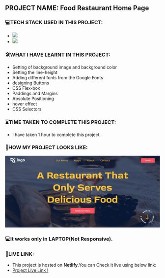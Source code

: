 ## PROJECT NAME: Food Restaurant Home Page

### **💻TECH STACK USED IN THIS PROJECT:** 
- <img src="https://img.shields.io/badge/HTML5-E34F26?style=for-the-badge&logo=html5&logoColor=white" />
- <img src="https://img.shields.io/badge/CSS3-1572B6?style=for-the-badge&logo=css3&logoColor=white" />

### **🛠WHAT I HAVE LEARNT IN THIS PROJECT:** 
- Setting of background image and background color
- Setting the line-height
- Adding different fonts from the Google Fonts
- designing Buttons 
- CSS Flex-box
- Paddings and Margins
- Absolute Positioning
- hover effect
- CSS Selectors

### **⌛TIME TAKEN TO COMPLETE THIS PROJECT:** 
- I have taken 1 hour to complete this project.

### **👀HOW MY PROJECT LOOKS LIKE:**
![Food Restaurant Home Page](ScreenCapture-Of-Food-Restaurant-Home-Page.png)

### 💻It works only in **LAPTOP**(Not Responsive).

### **🚀LIVE LINK:**
-  This project is hosted on **Netlify**.You can Check it live using below link: 
-  [Project Live Link !](https://631ad3a3fffa576c089989d3--ornate-griffin-7c4642.netlify.app/)


